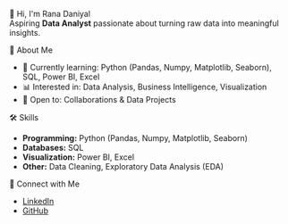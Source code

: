👋 Hi, I'm Rana Daniyal  
Aspiring **Data Analyst** passionate about turning raw data into meaningful insights.  

🚀 About Me  
- 🌱 Currently learning: Python (Pandas, Numpy, Matplotlib, Seaborn), SQL, Power BI, Excel  
- 📊 Interested in: Data Analysis, Business Intelligence, Visualization  
- 🤝 Open to: Collaborations & Data Projects

🛠️ Skills  
- **Programming:** Python (Pandas, Numpy, Matplotlib, Seaborn)  
- **Databases:** SQL  
- **Visualization:** Power BI, Excel  
- **Other:** Data Cleaning, Exploratory Data Analysis (EDA)  

🔗 Connect with Me  
- [LinkedIn](https://www.linkedin.com/in/rana-daniyal-720a43379/)  
- [GitHub](https://github.com/Daniyal07420)  
